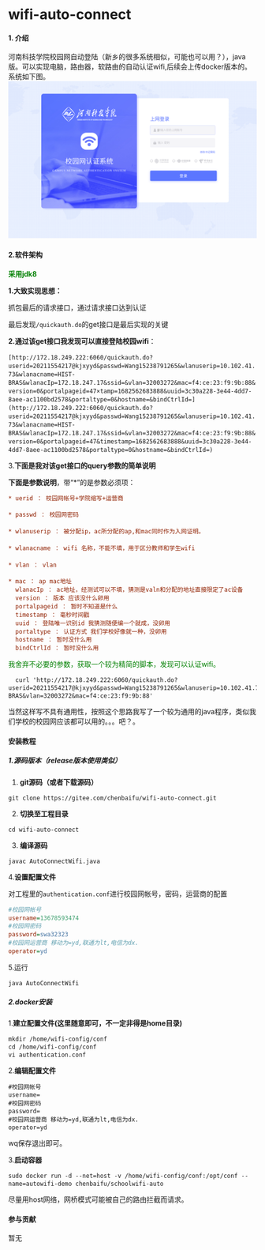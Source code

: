 # wifi-auto-connect

#### 1. 介绍

河南科技学院校园网自动登陆（新乡的很多系统相似，可能也可以用？），java版。可以实现电脑，路由器，软路由的自动认证wifi,后续会上传docker版本的。
系统如下图。
![img.png](img%2Fimg.png)
#### 2.软件架构

**<font color = green>采用jdk8</font>**

**1.大致实现思想：**

抓包最后的请求接口，通过请求接口达到认证

最后发现`/quickauth.do`的get接口是最后实现的关键

**2.通过该get接口我发现可以直接登陆校园wifi**：

`[http://172.18.249.222:6060/quickauth.do?userid=20211554217@kjxyyd&passwd=Wang15238791265&wlanuserip=10.102.41.73&wlanacname=HIST-BRAS&wlanacIp=172.18.247.17&ssid=&vlan=32003272&mac=f4:ce:23:f9:9b:88&version=0&portalpageid=47×tamp=1682562683888&uuid=3c30a228-3e44-4dd7-8aee-ac1100bd2578&portaltype=0&hostname=&bindCtrlId=](http://172.18.249.222:6060/quickauth.do?userid=20211554217@kjxyyd&passwd=Wang15238791265&wlanuserip=10.102.41.73&wlanacname=HIST-BRAS&wlanacIp=172.18.247.17&ssid=&vlan=32003272&mac=f4:ce:23:f9:9b:88&version=0&portalpageid=47&timestamp=1682562683888&uuid=3c30a228-3e44-4dd7-8aee-ac1100bd2578&portaltype=0&hostname=&bindCtrlId=)`



3.**下面是我对该get接口的query参数的简单说明**

**下面是参数说明**，带“*”的是参数必须项：
```ini
* uerid ： 校园网帐号+学院缩写+运营商

* passwd ： 校园网密码

* wlanuserip ： 被分配ip，ac所分配的ap,和mac同时作为入网证明。

* wlanacname ： wifi 名称，不能不填，用于区分教师和学生wifi

* vlan ： vlan

* mac ： ap mac地址  
  wlanacIp ： ac地址，经测试可以不填，猜测是valn和分配的地址直接限定了ac设备
  version ： 版本 应该没什么卵用
  portalpageid ： 暂时不知道是什么
  timestamp ： 毫秒时间戳
  uuid ： 登陆唯一识别id 我猜测随便编一个就成，没卵用
  portaltype ： 认证方式 我们学校好像就一种，没卵用
  hostname ： 暂时没什么用
  bindCtrlId ： 暂时没什么用
```
  
  <font color = green>我舍弃不必要的参数，获取一个较为精简的脚本，发现可以认证wifi。</font>

```sheel
  curl 'http://172.18.249.222:6060/quickauth.do?userid=20211554217@kjxyyd&passwd=Wang15238791265&wlanuserip=10.102.41.73&wlanacname=HIST-BRAS&vlan=32003272&mac=f4:ce:23:f9:9b:88'
```

当然这样写不具有通用性，按照这个思路我写了一个较为通用的java程序，类似我们学校的校园网应该都可以用的。。。吧？。

#### 安装教程

##### 1.源码版本（release版本使用类似）

1. **git源码（或者下载源码）**

```sheel
git clone https://gitee.com/chenbaifu/wifi-auto-connect.git
```

2. **切换至工程目录**

```sheel
cd wifi-auto-connect
```

3. **编译源码**

```sheel
javac AutoConnectWifi.java
```

4.**设置配置文件**

对工程里的`authentication.conf`进行校园网帐号，密码，运营商的配置

```ini
#校园网帐号
username=13678593474
#校园网密码
password=swa32323
#校园网运营商 移动为=yd,联通为lt,电信为dx.
operator=yd
```

5.运行

```sheel
java AutoConnectWifi
```

##### 2.docker安装
1.**建立配置文件(这里随意即可，不一定非得是home目录)**
```shell
mkdir /home/wifi-config/conf
cd /home/wifi-config/conf
vi authentication.conf
```
2.**编辑配置文件**
```shell
#校园网帐号
username=
#校园网密码
password=
#校园网运营商 移动为=yd,联通为lt,电信为dx.
operator=yd
```
wq保存退出即可。  

3.**启动容器**
```shell
sudo docker run -d --net=host -v /home/wifi-config/conf:/opt/conf --name=autowifi-demo chenbaifu/schoolwifi-auto
```
尽量用host网络，网桥模式可能被自己的路由拦截而请求。
#### 参与贡献

暂无
